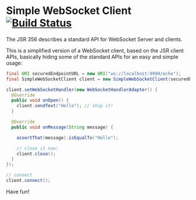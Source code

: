 # Simple WebSocket Client [![Build Status](https://travis-ci.org/matzew/simple-websocket-client.png)](https://travis-ci.org/matzew/simple-websocket-client)


The JSR 356 describes a standard API for WebSocket Server and clients.

This is a simplified version of a WebSocket client, based on the JSR client APIs, basically hiding some of the standard APIs for an easy and simple usage:


```java
final URI securedEndpointURL = new URI("ws://localhost:9999/echo");
final SimpleWebSocketClient client = new SimpleWebSocketClient(securedEndpointURL);

client.setWebSocketHandler(new WebSocketHandlerAdapter() {
  @Override
  public void onOpen() {
    client.sendText("Hello"); // ship it!
  }

  @Override
  public void onMessage(String message) {

    assertThat(message).isEqualTo("Hello");

    // close it now:
    client.close();
  }
});

// connect
client.connect();
```

Have fun!
